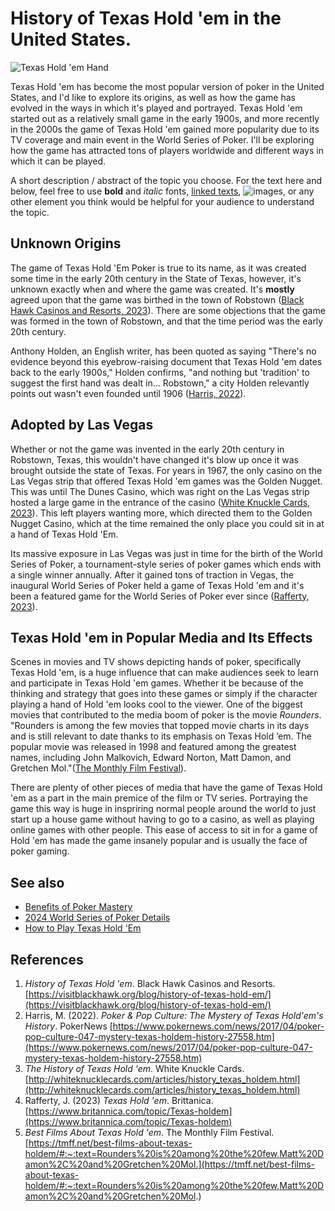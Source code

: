 # History of Texas Hold 'em in the United States.
![Texas Hold 'em Hand](https://upswingpoker.com/wp-content/uploads/2019/08/poker-hands-royal-flush-in-texas-holdem-rankings.jpg)

Texas Hold 'em has become the most popular version of poker in the United States, and I'd like to explore
its origins, as well as how the game has evolved in the ways in which it's played and portrayed. Texas Hold 'em started out as a relatively small game in the early 1900s, and more recently in the 2000s the game of Texas Hold 'em gained more popularity due to its TV coverage and main event in the World Series of Poker. I'll be exploring how the game has attracted tons of players worldwide and different ways in which it can be played.

A short description / abstract of the topic you choose. For the text here and below, feel free to use **bold** and *italic* fonts, [linked texts](url),  ![images](url), or any other element you think would be helpful for your audience to understand the topic.


## Unknown Origins
The game of Texas Hold 'Em Poker is true to its name, as it was created some time in the early 20th century
in the State of Texas, however, it's unknown exactly when and where the game was created. It's **mostly** agreed
upon that the game was birthed in the town of Robstown ([Black Hawk Casinos and Resorts, 2023](https://visitblackhawk.org/blog/history-of-texas-hold-em/)). There are some objections that the game was formed in the town of Robstown, and that the time period was the early 20th century.

Anthony Holden, an English writer, has been quoted as saying "There's no evidence beyond this eyebrow-raising 
document that Texas Hold 'em dates back to the early 1900s," Holden confirms, "and nothing but 'tradition' to suggest the first hand was dealt in... Robstown," a city Holden relevantly points out wasn't even founded until 1906 ([Harris, 2022](https://www.pokernews.com/news/2017/04/poker-pop-culture-047-mystery-texas-holdem-history-27558.htm)).


## Adopted by Las Vegas
Whether or not the game was invented in the early 20th century in Robstown, Texas, this wouldn't have changed
it's blow up once it was brought outside the state of Texas. For years in 1967, the only casino on the Las Vegas
strip that offered Texas Hold 'em games was the Golden Nugget. This was until The Dunes Casino, which was right on
the Las Vegas strip hosted a large game in the entrance of the casino ([White Knuckle Cards, 2023](http://whiteknucklecards.com/articles/history_texas_holdem.html)). This left players wanting more, which directed them to the
Golden Nugget Casino, which at the time remained the only place you could sit in at a hand of Texas Hold 'Em.

Its massive exposure in Las Vegas was just in time for the birth of the World Series of Poker, a
tournament-style series of poker games which ends with a single winner annually. After it gained tons of traction in Vegas, the inaugural World Series of Poker held a game of Texas Hold 'em and it's been a featured game for the World Series of Poker ever since ([Rafferty, 2023](https://www.britannica.com/topic/Texas-holdem)).


## Texas Hold 'em in Popular Media and Its Effects
Scenes in movies and TV shows depicting hands of poker, specifically Texas Hold 'em, is a huge influence that can make audiences seek to learn and participate in Texas Hold 'em games. Whether it be because of the thinking and strategy that goes into these games or simply if the character playing a hand of Hold 'em looks cool to the viewer. One of the biggest movies that contributed to the media boom of poker is the movie *Rounders*. "Rounders is among the few movies that topped movie charts in its days and is still relevant to date thanks to its emphasis on Texas Hold ’em. The popular movie was released in 1998 and featured among the greatest names, including John Malkovich, Edward Norton, Matt Damon, and Gretchen Mol."([The Monthly Film Festival](https://tmff.net/best-films-about-texas-holdem/#:~:text=Rounders%20is%20among%20the%20few,Matt%20Damon%2C%20and%20Gretchen%20Mol.)).

There are plenty of other pieces of media that have the game of Texas Hold 'em as a part in the main premice of the film or TV series. Portraying the game this way is huge in inspriring normal people around the world to just start up a house game without having to go to a casino, as well as playing online games with other people. This ease of access to sit in for a game of Hold 'em has made the game insanely popular and is usually the face of poker gaming. 

## See also
- [Benefits of Poker Mastery](https://stageandcinema.com/2023/04/28/mastering-the-game-of-poker/)
- [2024 World Series of Poker Details](https://pokerfuse.com/live-poker/wsop/wsop-2024/#:~:text=The%20WSOP%202024%20will%20be,Jersey%2C%20Michigan%2C%20and%20Pennsylvania.)
- [How to Play Texas Hold 'Em](https://www.pokernews.com/poker-rules/texas-holdem.htm)

## References
1. *History of Texas Hold 'em*. Black Hawk Casinos and Resorts. [https://visitblackhawk.org/blog/history-of-texas-hold-em/](https://visitblackhawk.org/blog/history-of-texas-hold-em/)
2. Harris, M. (2022). *Poker & Pop Culture: The Mystery of Texas Hold'em's History*. PokerNews [https://www.pokernews.com/news/2017/04/poker-pop-culture-047-mystery-texas-holdem-history-27558.htm](https://www.pokernews.com/news/2017/04/poker-pop-culture-047-mystery-texas-holdem-history-27558.htm)
3. *The History of Texas Hold 'em*. White Knuckle Cards. [http://whiteknucklecards.com/articles/history_texas_holdem.html](http://whiteknucklecards.com/articles/history_texas_holdem.html)
4. Rafferty, J. (2023) *Texas Hold 'em*. Brittanica. [https://www.britannica.com/topic/Texas-holdem](https://www.britannica.com/topic/Texas-holdem)
5. *Best Films About Texas Hold 'em*. The Monthly Film Festival. [https://tmff.net/best-films-about-texas-holdem/#:~:text=Rounders%20is%20among%20the%20few,Matt%20Damon%2C%20and%20Gretchen%20Mol.](https://tmff.net/best-films-about-texas-holdem/#:~:text=Rounders%20is%20among%20the%20few,Matt%20Damon%2C%20and%20Gretchen%20Mol.)